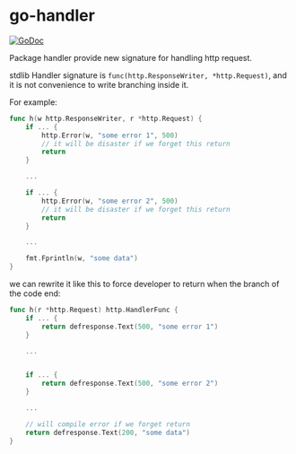 # go-handler

[![GoDoc](https://pkg.go.dev/badge/github.com/payfazz/go-handler/v2)](https://pkg.go.dev/github.com/payfazz/go-handler/v2)

Package handler provide new signature for handling http request.

stdlib Handler signature is `func(http.ResponseWriter, *http.Request)`, and it is not convenience to write branching inside it.

For example:

```go
func h(w http.ResponseWriter, r *http.Request) {
    if ... {
        http.Error(w, "some error 1", 500)
        // it will be disaster if we forget this return
        return
    }

    ...

    if ... {
        http.Error(w, "some error 2", 500)
        // it will be disaster if we forget this return
        return
    }

    ...

    fmt.Fprintln(w, "some data")
}
```

we can rewrite it like this to force developer to return when the branch of the code end:

```go
func h(r *http.Request) http.HandlerFunc {
    if ... {
        return defresponse.Text(500, "some error 1")
    }

    ...


    if ... {
        return defresponse.Text(500, "some error 2")
    }

    ...

    // will compile error if we forget return
    return defresponse.Text(200, "some data")
}
```
